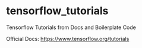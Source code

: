 # tensorflow_tutorials
Tensorflow Tutorials from Docs and Boilerplate Code

Official Docs: https://www.tensorflow.org/tutorials
